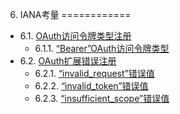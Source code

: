 6. IANA考量
============

- 6.1. [OAuth访问令牌类型注册](6.1.md)
  - 6.1.1. [“Bearer”OAuth访问令牌类型](6.1.1.md)
- 6.2. [OAuth扩展错误注册](6.2.md)
  - 6.2.1. [“invalid_request”错误值](6.2.1.md)
  - 6.2.2. [“invalid_token”错误值](6.2.2.md)
  - 6.2.3. [“insufficient_scope”错误值](6.2.3.md)